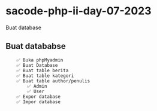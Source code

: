 # sacode-php-ii-day-07-2023
Buat database

## Buat datababse
        ✅ Buka phpMyadmin
        ✅ Buat Database
        ✅ Buat table berita
        ✅ Buat table kategori
        ✅ Buat table author/penulis
            ✅ Admin
            ✅ User
        ✅ Expor database
        ✅ Impor database


    
